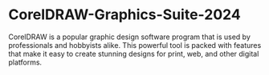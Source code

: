 # CorelDRAW-Graphics-Suite-2024
CorelDRAW is a popular graphic design software program that is used by professionals and hobbyists alike. This powerful tool is packed with features that make it easy to create stunning designs for print, web, and other digital platforms.
